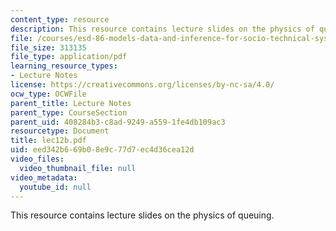 ```yaml
---
content_type: resource
description: This resource contains lecture slides on the physics of queuing.
file: /courses/esd-86-models-data-and-inference-for-socio-technical-systems-spring-2007/eed342b669b08e9c77d7ec4d36cea12d_lec12b.pdf
file_size: 313135
file_type: application/pdf
learning_resource_types:
- Lecture Notes
license: https://creativecommons.org/licenses/by-nc-sa/4.0/
ocw_type: OCWFile
parent_title: Lecture Notes
parent_type: CourseSection
parent_uid: 408284b3-c8ad-9249-a559-1fe4db109ac3
resourcetype: Document
title: lec12b.pdf
uid: eed342b6-69b0-8e9c-77d7-ec4d36cea12d
video_files:
  video_thumbnail_file: null
video_metadata:
  youtube_id: null
---
```

This resource contains lecture slides on the physics of queuing.